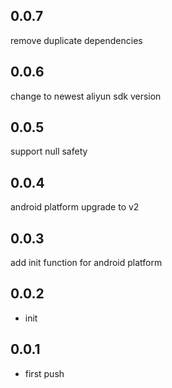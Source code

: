 ## 0.0.7
remove duplicate dependencies
## 0.0.6
change to newest aliyun sdk version
## 0.0.5
support null safety
## 0.0.4
android platform upgrade to v2
## 0.0.3
add init function for android platform
## 0.0.2

* init
## 0.0.1

* first push
